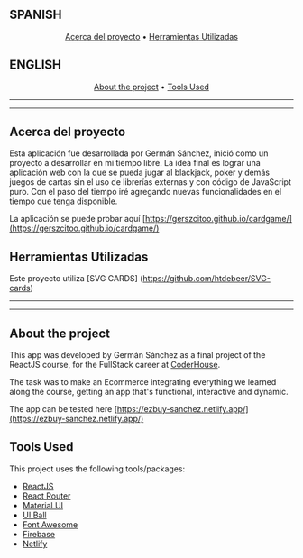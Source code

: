 ## SPANISH

<p align="center">
  <a href="#acerca-del-proyecto">Acerca del proyecto</a> •
  <a href="#herramientas-utilizadas">Herramientas Utilizadas</a>
</p>

## ENGLISH

<p align="center">
  <a href="#about-the-project">About the project</a> •
  <a href="#tools-used">Tools Used</a>
</p>

---

---

## Acerca del proyecto

Esta aplicación fue desarrollada por Germán Sánchez, inició como un proyecto a desarrollar en mi tiempo libre. La idea final es lograr una aplicación web con la que se pueda jugar al blackjack, poker y demás juegos de cartas sin el uso de librerías externas y con código de JavaScript puro. Con el paso del tiempo iré agregando nuevas funcionalidades en el tiempo que tenga disponible.

La aplicación se puede probar aquí [https://gerszcitoo.github.io/cardgame/](https://gerszcitoo.github.io/cardgame/)

## Herramientas Utilizadas

Este proyecto utiliza
[SVG CARDS]
(https://github.com/htdebeer/SVG-cards)

---

---

## About the project

This app was developed by Germán Sánchez as a final project of the ReactJS course, for the FullStack career at [CoderHouse](https://www.coderhouse.com/).

The task was to make an Ecommerce integrating everything we learned along the course, getting an app that's functional, interactive and dynamic.

The app can be tested here [https://ezbuy-sanchez.netlify.app/](https://ezbuy-sanchez.netlify.app/)

## Tools Used

This project uses the following tools/packages:

- [ReactJS](https://reactjs.org/)
- [React Router](https://reactrouter.com/en/main)
- [Material UI](https://mui.com/)
- [UI Ball](https://uiball.com/loaders/)
- [Font Awesome](https://fontawesome.com/)
- [Firebase](https://firebase.google.com/)
- [Netlify](https://www.netlify.com/)

